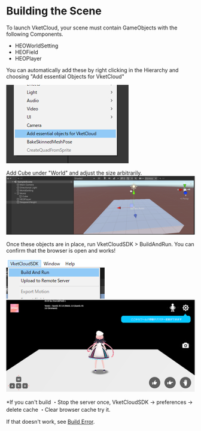 # Building the Scene

To launch VketCloud, your scene must contain GameObjects with the following Components.

- HEOWorldSetting
- HEOField
- HEOPlayer

You can automatically add these by right clicking in the Hierarchy and choosing "Add essential Objects for VketCloud"

![AddEssentialObjects](img/AddEssentialObjects.jpg)  
  
Add Cube under "World" and adjust the size arbitrarily.
![SetCube](img/SetCube.png)
  
  
Once these objects are in place, run VketCloudSDK > BuildAndRun.
You can confirm that the browser is open and works!
  
![BuildAndRun](img/BuildAndRun.jpg)
![BuildAndRun](img/buildsuccess.png)
  
  *If you can't build
・Stop the server once, VketCloudSDK -> preferences -> delete cache
・Clear browser cache
try it.

If that doesn't work, see [Build Error](https://vrhikky.github.io/VketCloudSDK_Documents/3.3/troubleshooting/BuildError.html).
